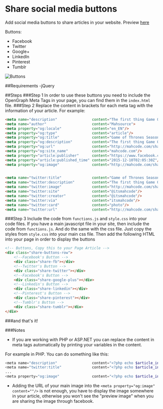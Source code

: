 # Share social media buttons
Add social media buttons to share articles in your website. Preview [here](http://mahcode.com/share_article/)

Buttons:

- Facebook
- Twitter
- Google+
- LinkedIn
- Pinterest
- Tumblr

![Buttons](http://mahcode.com/share_article/1.PNG)

##Requirements
-jQuery

##Steps
###Step 1
In order to use these buttons you need to include the OpenGraph Meta Tags in your page, you can find them in the ``index.html`` file.
###Step 2
Replace the content in brackets for each meta tag with the information of your article. For example:
```html
<meta name="description" 				content="The first thing Game Of Thrones released to tease its upcoming sixth season was a poster featuring Jon Snow.">
<meta name="author" 					content="Mahsource">
<meta property="og:locale" 				content="en_EN"/>
<meta property="og:type" 				content="article"/>
<meta property="og:title" 				content="Game of Thrones Season 6: Tease"/>
<meta property="og:description" 		content="The first thing Game Of Thrones released to tease its upcoming sixth season was a poster featuring Jon Snow."/>
<meta property="og:url" 				content="http://mahcode.com/share_article/"/>
<meta property="og:site_name" 			content="mahcode.com"/>
<meta property="article:publisher" 		content="https://www.facebook.com/Mahcode-849841581779986"/>
<meta property="article:published_time" content="2015-12-10T02:05:30Z"/>
<meta property="og:image" 				content="http://mahcode.com/share_article/teaser-jon-snow.jpg"/>
  

<meta name="twitter:title" 				content="Game of Thrones Season 6: Tease"/>
<meta name="twitter:description" 		content="The first thing Game Of Thrones released to tease its upcoming sixth season was a poster featuring Jon Snow."/>
<meta name="twitter:image" 				content="http://mahcode.com/share_article/teaser-jon-snow.jpg"/>
<meta name="twitter:site" 				content="@itsmahcode"/>
<meta name="twitter:creator" 			content="@itsmahcode"/>
<meta name="twitter:via" 				content="itsmahcode"/>
<meta name="twitter:card" 				content="photo"/>
<meta name="twitter:url" 				content="http://mahcode.com/share_article/"/>
```

###Step 3
Include the code from ``functions.js`` and  ``style.css`` into your code files.  If you have a main javascript file in your site, then include the code from ``functions.js``. And do the same with the css file. Just copy the styles from ``style.css`` into your main css file.
Then add the following HTML into your page in order to display the buttons

```HTML
<!-- Buttons, Copy this to your Page Article -->
<div class="share-buttons-row">
	<!--Facebook's Button -->
	<div class="share-fb"></div>
	<!--Twitter's Button -->
	<div class="share-twitter"></div>
	<!--Facebook's Button -->
	<div class="share-google-plus"></div>
	<!--Linkedin's Button -->
	<div class="share-linkedin"></div>
	<!--Pinterest's Button -->
	<div class="share-pinterest"></div>
	<!--Tumblr's Button -->
	<div class="share-tumblr"></div>
</div>
```


###and that's it!

###Notes
- If you are working with PHP or ASP.NET you can replace the content in meta tags automatically by printing your variables in the content.

For example in PHP. You can do something like this:

```php
<meta name="description" 				content="<?php echo $article_info['description']; ?>">
<meta name="twitter:title" 				content="<?php echo $article_info['title']; ?>"/>
...
<meta property="og:image" 				content="<?php echo $article_info['main_image']; ?>"/>
```
- Adding the URL of your main image into the ``<meta property="og:image" 				content=""/>`` is not enough, you have to display the image somewhere in your article, otherwise you won't see the "preview image" when you are sharing the image through facebook.
